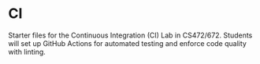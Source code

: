 # CI
Starter files for the Continuous Integration (CI) Lab in CS472/672. Students will set up GitHub Actions for automated testing and enforce code quality with linting.
